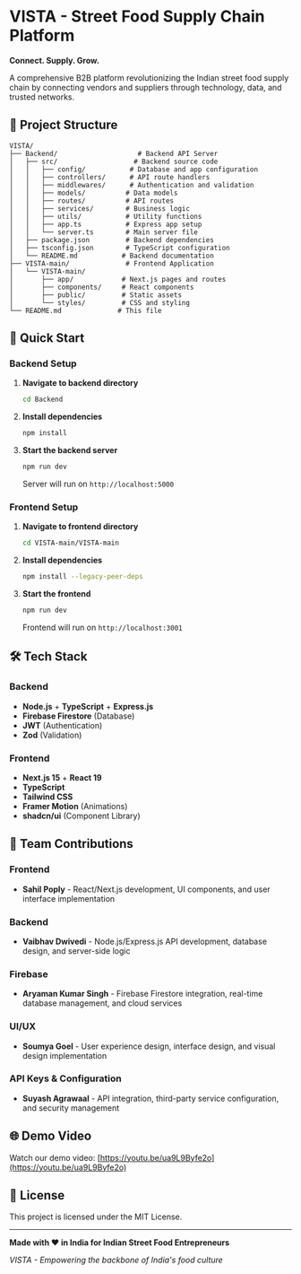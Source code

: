 # VISTA - Street Food Supply Chain Platform

**Connect. Supply. Grow.**

A comprehensive B2B platform revolutionizing the Indian street food supply chain by connecting vendors and suppliers through technology, data, and trusted networks.

## 📁 Project Structure

```
VISTA/
├── Backend/                    # Backend API Server
│   ├── src/                   # Backend source code
│   │   ├── config/           # Database and app configuration
│   │   ├── controllers/      # API route handlers
│   │   ├── middlewares/      # Authentication and validation
│   │   ├── models/          # Data models
│   │   ├── routes/          # API routes
│   │   ├── services/        # Business logic
│   │   ├── utils/           # Utility functions
│   │   ├── app.ts           # Express app setup
│   │   └── server.ts        # Main server file
│   ├── package.json         # Backend dependencies
│   ├── tsconfig.json        # TypeScript configuration
│   └── README.md           # Backend documentation
├── VISTA-main/              # Frontend Application
│   └── VISTA-main/
│       ├── app/            # Next.js pages and routes
│       ├── components/     # React components
│       ├── public/         # Static assets
│       └── styles/         # CSS and styling
└── README.md              # This file
```

## 🚀 Quick Start

### Backend Setup

1. **Navigate to backend directory**
   ```bash
   cd Backend
   ```

2. **Install dependencies**
   ```bash
   npm install
   ```

3. **Start the backend server**
   ```bash
   npm run dev
   ```
   Server will run on `http://localhost:5000`

### Frontend Setup

1. **Navigate to frontend directory**
   ```bash
   cd VISTA-main/VISTA-main
   ```

2. **Install dependencies**
   ```bash
   npm install --legacy-peer-deps
   ```

3. **Start the frontend**
   ```bash
   npm run dev
   ```
   Frontend will run on `http://localhost:3001`

## 🛠️ Tech Stack

### Backend
- **Node.js** + **TypeScript** + **Express.js**
- **Firebase Firestore** (Database)
- **JWT** (Authentication)
- **Zod** (Validation)

### Frontend
- **Next.js 15** + **React 19**
- **TypeScript**
- **Tailwind CSS**
- **Framer Motion** (Animations)
- **shadcn/ui** (Component Library)

## 👥 Team Contributions

### Frontend
- **Sahil Poply** - React/Next.js development, UI components, and user interface implementation

### Backend
- **Vaibhav Dwivedi** - Node.js/Express.js API development, database design, and server-side logic

### Firebase
- **Aryaman Kumar Singh** - Firebase Firestore integration, real-time database management, and cloud services

### UI/UX
- **Soumya Goel** - User experience design, interface design, and visual design implementation

### API Keys & Configuration
- **Suyash Agrawaal** - API integration, third-party service configuration, and security management

## 🌐 Demo Video

Watch our demo video: [https://youtu.be/ua9L9Byfe2o](https://youtu.be/ua9L9Byfe2o)

## 📄 License

This project is licensed under the MIT License.

---

**Made with ❤️ in India for Indian Street Food Entrepreneurs**

*VISTA - Empowering the backbone of India's food culture* 